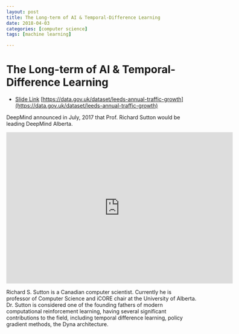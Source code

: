 ```yaml
---
layout: post
title: The Long-term of AI & Temporal-Difference Learning
date: 2018-04-03
categories: [computer science]
tags: [machine learning]

---
```


The Long-term of AI & Temporal-Difference Learning
========

* [Slide Link](https://www.youtube.com/redirect?q=http%3A%2F%2Fvideolectures.net%2Fsite%2Fnormal_dl%2Ftag%3D1137922%2Fdeeplearning2017_sutton_td_learning_01.pdf&v=EeMCEQa85tw&event=video_description&redir_token=Jz22sFC_PTdSRyGHFvLe6AFjkE58MTUyMjc5MzYwOUAxNTIyNzA3MjA5)
[https://data.gov.uk/dataset/leeds-annual-traffic-growth](https://data.gov.uk/dataset/leeds-annual-traffic-growth)

DeepMind announced in July, 2017 that Prof. Richard Sutton would be leading DeepMind Alberta.

<iframe width="600" height="400" src="https://www.youtube.com/embed/EeMCEQa85tw" frameborder="0" allow="autoplay; encrypted-media" allowfullscreen></iframe>

Richard S. Sutton is a Canadian computer scientist. Currently he is professor of Computer Science and iCORE chair at the University of Alberta. Dr. Sutton is considered one of the founding fathers of modern computational reinforcement learning, having several significant contributions to the field, including temporal difference learning, policy gradient methods, the Dyna architecture.

